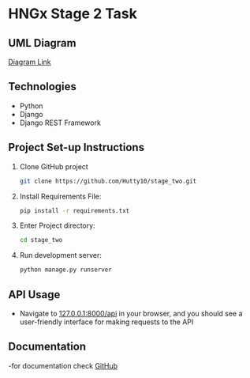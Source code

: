 # HNGx Stage 2 Task

## UML Diagram

[Diagram Link](https://lucid.app/lucidchart/b30466c8-7d7f-42ee-88c3-6977bba60aba/edit?view_items=kpYuZ_J1VZzq&invitationId=inv_d175a0a3-53a7-48de-bd2d-f672248b7a1c)

## Technologies

- Python
- Django
- Django REST Framework

## Project Set-up Instructions

1. Clone GitHub project

    ```bash
    git clone https://github.com/Hutty10/stage_two.git
    ```

2. Install Requirements File:

    ```bash
    pip install -r requirements.txt
    ```

3. Enter Project directory:

    ```bash
    cd stage_two
    ```

4. Run development server:

    ```bash
    python manage.py runserver
    ```

## API Usage

- Navigate to [127.0.0.1:8000/api](127.0.0.1:8000/api) in your browser, and you should see a user-friendly interface for making requests to the API

## Documentation

-for documentation check
[GitHub](https://github.com/Hutty10/stage_two/blob/master/DOCUMENTATION.md)
